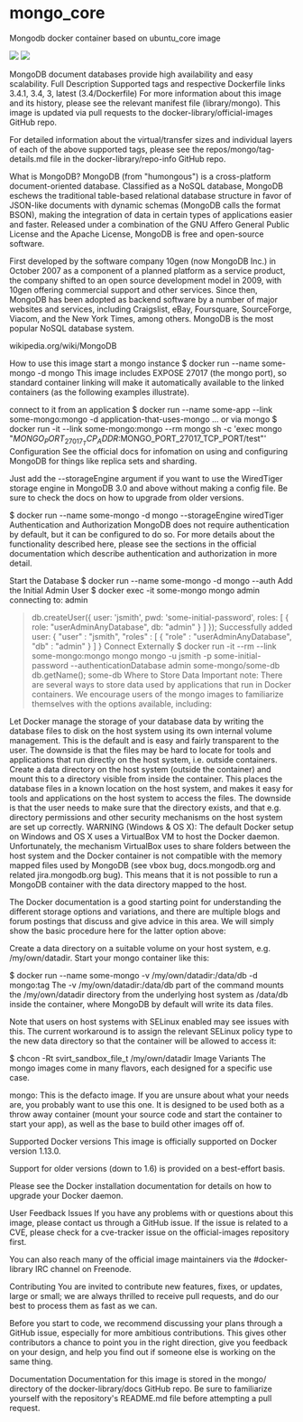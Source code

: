 # mongo_core
Mongodb docker container based on ubuntu_core image

[![](https://images.microbadger.com/badges/image/keyax/mongo_core.svg)](https://microbadger.com/images/keyax/mongo_core "Get your own image badge on microbadger.com")   [![](https://images.microbadger.com/badges/version/keyax/mongo_core.svg)](https://microbadger.com/images/keyax/mongo_core "Get your own version badge on microbadger.com")

MongoDB document databases provide high availability and easy scalability.
Full Description
Supported tags and respective Dockerfile links
3.4.1, 3.4, 3, latest (3.4/Dockerfile)
For more information about this image and its history, please see the relevant manifest file (library/mongo). This image is updated via pull requests to the docker-library/official-images GitHub repo.

For detailed information about the virtual/transfer sizes and individual layers of each of the above supported tags, please see the repos/mongo/tag-details.md file in the docker-library/repo-info GitHub repo.

What is MongoDB?
MongoDB (from "humongous") is a cross-platform document-oriented database. Classified as a NoSQL database, MongoDB eschews the traditional table-based relational database structure in favor of JSON-like documents with dynamic schemas (MongoDB calls the format BSON), making the integration of data in certain types of applications easier and faster. Released under a combination of the GNU Affero General Public License and the Apache License, MongoDB is free and open-source software.

First developed by the software company 10gen (now MongoDB Inc.) in October 2007 as a component of a planned platform as a service product, the company shifted to an open source development model in 2009, with 10gen offering commercial support and other services. Since then, MongoDB has been adopted as backend software by a number of major websites and services, including Craigslist, eBay, Foursquare, SourceForge, Viacom, and the New York Times, among others. MongoDB is the most popular NoSQL database system.

wikipedia.org/wiki/MongoDB



How to use this image
start a mongo instance
$ docker run --name some-mongo -d mongo
This image includes EXPOSE 27017 (the mongo port), so standard container linking will make it automatically available to the linked containers (as the following examples illustrate).

connect to it from an application
$ docker run --name some-app --link some-mongo:mongo -d application-that-uses-mongo
... or via mongo
$ docker run -it --link some-mongo:mongo --rm mongo sh -c 'exec mongo "$MONGO_PORT_27017_TCP_ADDR:$MONGO_PORT_27017_TCP_PORT/test"'
Configuration
See the official docs for infomation on using and configuring MongoDB for things like replica sets and sharding.

Just add the --storageEngine argument if you want to use the WiredTiger storage engine in MongoDB 3.0 and above without making a config file. Be sure to check the docs on how to upgrade from older versions.

$ docker run --name some-mongo -d mongo --storageEngine wiredTiger
Authentication and Authorization
MongoDB does not require authentication by default, but it can be configured to do so. For more details about the functionality described here, please see the sections in the official documentation which describe authentication and authorization in more detail.

Start the Database
$ docker run --name some-mongo -d mongo --auth
Add the Initial Admin User
$ docker exec -it some-mongo mongo admin
connecting to: admin
> db.createUser({ user: 'jsmith', pwd: 'some-initial-password', roles: [ { role: "userAdminAnyDatabase", db: "admin" } ] });
Successfully added user: {
    "user" : "jsmith",
    "roles" : [
        {
            "role" : "userAdminAnyDatabase",
            "db" : "admin"
        }
    ]
}
Connect Externally
$ docker run -it --rm --link some-mongo:mongo mongo mongo -u jsmith -p some-initial-password --authenticationDatabase admin some-mongo/some-db
> db.getName();
some-db
Where to Store Data
Important note: There are several ways to store data used by applications that run in Docker containers. We encourage users of the mongo images to familiarize themselves with the options available, including:

Let Docker manage the storage of your database data by writing the database files to disk on the host system using its own internal volume management. This is the default and is easy and fairly transparent to the user. The downside is that the files may be hard to locate for tools and applications that run directly on the host system, i.e. outside containers.
Create a data directory on the host system (outside the container) and mount this to a directory visible from inside the container. This places the database files in a known location on the host system, and makes it easy for tools and applications on the host system to access the files. The downside is that the user needs to make sure that the directory exists, and that e.g. directory permissions and other security mechanisms on the host system are set up correctly.
WARNING (Windows & OS X): The default Docker setup on Windows and OS X uses a VirtualBox VM to host the Docker daemon. Unfortunately, the mechanism VirtualBox uses to share folders between the host system and the Docker container is not compatible with the memory mapped files used by MongoDB (see vbox bug, docs.mongodb.org and related jira.mongodb.org bug). This means that it is not possible to run a MongoDB container with the data directory mapped to the host.

The Docker documentation is a good starting point for understanding the different storage options and variations, and there are multiple blogs and forum postings that discuss and give advice in this area. We will simply show the basic procedure here for the latter option above:

Create a data directory on a suitable volume on your host system, e.g. /my/own/datadir.
Start your mongo container like this:

$ docker run --name some-mongo -v /my/own/datadir:/data/db -d mongo:tag
The -v /my/own/datadir:/data/db part of the command mounts the /my/own/datadir directory from the underlying host system as /data/db inside the container, where MongoDB by default will write its data files.

Note that users on host systems with SELinux enabled may see issues with this. The current workaround is to assign the relevant SELinux policy type to the new data directory so that the container will be allowed to access it:

$ chcon -Rt svirt_sandbox_file_t /my/own/datadir
Image Variants
The mongo images come in many flavors, each designed for a specific use case.

mongo:<version>
This is the defacto image. If you are unsure about what your needs are, you probably want to use this one. It is designed to be used both as a throw away container (mount your source code and start the container to start your app), as well as the base to build other images off of.

Supported Docker versions
This image is officially supported on Docker version 1.13.0.

Support for older versions (down to 1.6) is provided on a best-effort basis.

Please see the Docker installation documentation for details on how to upgrade your Docker daemon.

User Feedback
Issues
If you have any problems with or questions about this image, please contact us through a GitHub issue. If the issue is related to a CVE, please check for a cve-tracker issue on the official-images repository first.

You can also reach many of the official image maintainers via the #docker-library IRC channel on Freenode.

Contributing
You are invited to contribute new features, fixes, or updates, large or small; we are always thrilled to receive pull requests, and do our best to process them as fast as we can.

Before you start to code, we recommend discussing your plans through a GitHub issue, especially for more ambitious contributions. This gives other contributors a chance to point you in the right direction, give you feedback on your design, and help you find out if someone else is working on the same thing.

Documentation
Documentation for this image is stored in the mongo/ directory of the docker-library/docs GitHub repo. Be sure to familiarize yourself with the repository's README.md file before attempting a pull request.
